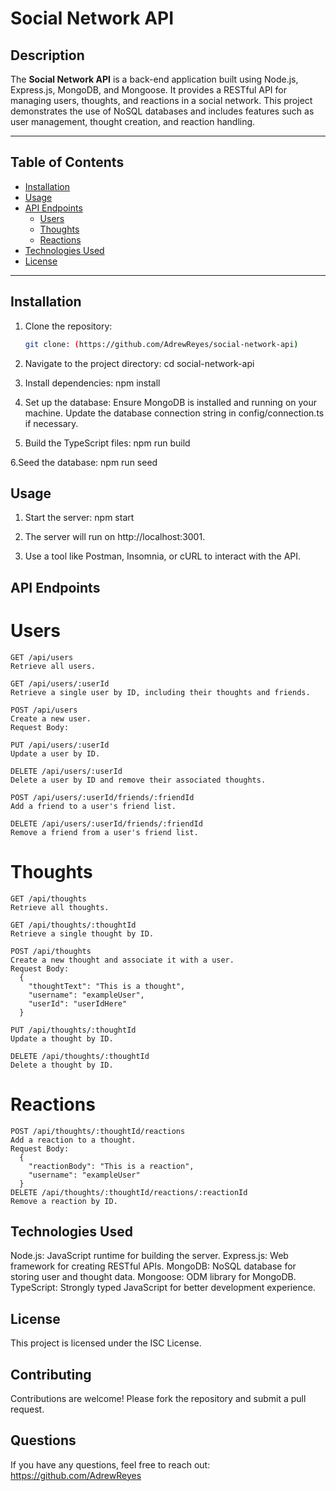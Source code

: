# Social Network API

## Description

The **Social Network API** is a back-end application built using Node.js, Express.js, MongoDB, and Mongoose. It provides a RESTful API for managing users, thoughts, and reactions in a social network. This project demonstrates the use of NoSQL databases and includes features such as user management, thought creation, and reaction handling.

---

## Table of Contents

- [Installation](#installation)
- [Usage](#usage)
- [API Endpoints](#api-endpoints)
  - [Users](#users)
  - [Thoughts](#thoughts)
  - [Reactions](#reactions)
- [Technologies Used](#technologies-used)
- [License](#license)

---

## Installation

1. Clone the repository:
   ```bash
   git clone: (https://github.com/AdrewReyes/social-network-api)

2. Navigate to the project directory:
   cd social-network-api
   
3. Install dependencies:
   npm install

4. Set up the database:
  Ensure MongoDB is installed and running on your machine.
  Update the database connection string in config/connection.ts if necessary.

5. Build the TypeScript files:
   npm run build

6.Seed the database: 
  npm run seed

## Usage

1. Start the server:
   npm start
2. The server will run on http://localhost:3001.
  
3. Use a tool like Postman, Insomnia, or cURL to interact with the API.

## API Endpoints
  # Users
    GET /api/users
    Retrieve all users.

    GET /api/users/:userId
    Retrieve a single user by ID, including their thoughts and friends.
    
    POST /api/users
    Create a new user.
    Request Body:
    
    PUT /api/users/:userId
    Update a user by ID.
    
    DELETE /api/users/:userId
    Delete a user by ID and remove their associated thoughts.
    
    POST /api/users/:userId/friends/:friendId
    Add a friend to a user's friend list.
    
    DELETE /api/users/:userId/friends/:friendId
    Remove a friend from a user's friend list.

  # Thoughts
    GET /api/thoughts
    Retrieve all thoughts.
    
    GET /api/thoughts/:thoughtId
    Retrieve a single thought by ID.
    
    POST /api/thoughts
    Create a new thought and associate it with a user.
    Request Body: 
      {
        "thoughtText": "This is a thought",
        "username": "exampleUser",
        "userId": "userIdHere"
      }

    PUT /api/thoughts/:thoughtId
    Update a thought by ID.
    
    DELETE /api/thoughts/:thoughtId
    Delete a thought by ID.

# Reactions
    POST /api/thoughts/:thoughtId/reactions
    Add a reaction to a thought.
    Request Body:
      {
        "reactionBody": "This is a reaction",
        "username": "exampleUser"
      }
    DELETE /api/thoughts/:thoughtId/reactions/:reactionId
    Remove a reaction by ID.

## Technologies Used

  Node.js: JavaScript runtime for building the server.
  Express.js: Web framework for creating RESTful APIs.
  MongoDB: NoSQL database for storing user and thought data.
  Mongoose: ODM library for MongoDB.
  TypeScript: Strongly typed JavaScript for better development experience.

## License

  This project is licensed under the ISC License.

## Contributing

  Contributions are welcome! Please fork the repository and submit a pull request.

## Questions

  If you have any questions, feel free to reach out: https://github.com/AdrewReyes
  




